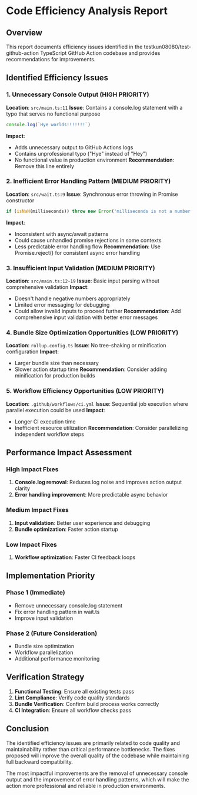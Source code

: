 # Code Efficiency Analysis Report

## Overview

This report documents efficiency issues identified in the
testkun08080/test-github-action TypeScript GitHub Action codebase and provides
recommendations for improvements.

## Identified Efficiency Issues

### 1. Unnecessary Console Output (HIGH PRIORITY)

**Location**: `src/main.ts:11` **Issue**: Contains a console.log statement with
a typo that serves no functional purpose

```typescript
console.log(`Hye worlds!!!!!!!`)
```

**Impact**:

- Adds unnecessary output to GitHub Actions logs
- Contains unprofessional typo ("Hye" instead of "Hey")
- No functional value in production environment **Recommendation**: Remove this
  line entirely

### 2. Inefficient Error Handling Pattern (MEDIUM PRIORITY)

**Location**: `src/wait.ts:9` **Issue**: Synchronous error throwing in Promise
constructor

```typescript
if (isNaN(milliseconds)) throw new Error('milliseconds is not a number')
```

**Impact**:

- Inconsistent with async/await patterns
- Could cause unhandled promise rejections in some contexts
- Less predictable error handling flow **Recommendation**: Use Promise.reject()
  for consistent async error handling

### 3. Insufficient Input Validation (MEDIUM PRIORITY)

**Location**: `src/main.ts:12-19` **Issue**: Basic input parsing without
comprehensive validation **Impact**:

- Doesn't handle negative numbers appropriately
- Limited error messaging for debugging
- Could allow invalid inputs to proceed further **Recommendation**: Add
  comprehensive input validation with better error messages

### 4. Bundle Size Optimization Opportunities (LOW PRIORITY)

**Location**: `rollup.config.ts` **Issue**: No tree-shaking or minification
configuration **Impact**:

- Larger bundle size than necessary
- Slower action startup time **Recommendation**: Consider adding minification
  for production builds

### 5. Workflow Efficiency Opportunities (LOW PRIORITY)

**Location**: `.github/workflows/ci.yml` **Issue**: Sequential job execution
where parallel execution could be used **Impact**:

- Longer CI execution time
- Inefficient resource utilization **Recommendation**: Consider parallelizing
  independent workflow steps

## Performance Impact Assessment

### High Impact Fixes

1. **Console.log removal**: Reduces log noise and improves action output clarity
2. **Error handling improvement**: More predictable async behavior

### Medium Impact Fixes

1. **Input validation**: Better user experience and debugging
2. **Bundle optimization**: Faster action startup

### Low Impact Fixes

1. **Workflow optimization**: Faster CI feedback loops

## Implementation Priority

### Phase 1 (Immediate)

- Remove unnecessary console.log statement
- Fix error handling pattern in wait.ts
- Improve input validation

### Phase 2 (Future Consideration)

- Bundle size optimization
- Workflow parallelization
- Additional performance monitoring

## Verification Strategy

1. **Functional Testing**: Ensure all existing tests pass
2. **Lint Compliance**: Verify code quality standards
3. **Bundle Verification**: Confirm build process works correctly
4. **CI Integration**: Ensure all workflow checks pass

## Conclusion

The identified efficiency issues are primarily related to code quality and
maintainability rather than critical performance bottlenecks. The fixes proposed
will improve the overall quality of the codebase while maintaining full backward
compatibility.

The most impactful improvements are the removal of unnecessary console output
and the improvement of error handling patterns, which will make the action more
professional and reliable in production environments.
